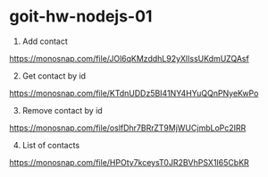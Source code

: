 # goit-hw-nodejs-01

1. Add contact

https://monosnap.com/file/JOl6qKMzddhL92yXlIssUKdmUZQAsf

2. Get contact by id

https://monosnap.com/file/KTdnUDDz5BI41NY4HYuQQnPNyeKwPo

3. Remove contact by id

https://monosnap.com/file/oslfDhr7BRrZT9MjWUCjmbLoPc2IRR

4. List of contacts

https://monosnap.com/file/HPOty7kceysT0JR2BVhPSX1I65CbKR

